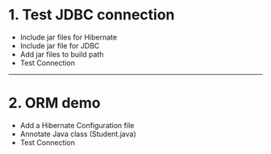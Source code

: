 # 1. Test JDBC connection

* Include jar files for Hibernate
* Include jar file for JDBC
* Add jar files to build path
* Test Connection

*****

# 2. ORM demo

* Add a Hibernate Configuration file
* Annotate Java class (Student.java)
* Test Connection
